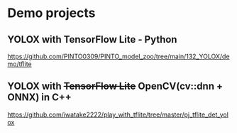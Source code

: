 # Demo projects

## YOLOX with TensorFlow Lite - Python
https://github.com/PINTO0309/PINTO_model_zoo/tree/main/132_YOLOX/demo/tflite

## YOLOX with ~~TensorFlow Lite~~ OpenCV(cv::dnn + ONNX) in C++
https://github.com/iwatake2222/play_with_tflite/tree/master/pj_tflite_det_yolox
